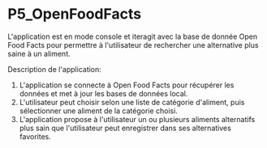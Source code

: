 # P5_OpenFoodFacts

L'application est en mode console et iteragit avec la base de donnée Open Food Facts pour permettre à l'utilisateur de rechercher une alternative plus saine à un aliment.

Description de l'application:

1. L'application se connecte à Open Food Facts pour récupérer les données et met à jour les bases de données local.
2. L'utilisateur peut choisir selon une liste de catégorie d'aliment, puis sélectionner une aliment de la catégorie choisi.
3. L'application propose à l'utilisateur un ou plusieurs aliments alternatifs plus sain que l'utilisateur peut enregistrer dans ses alternatives favorites.